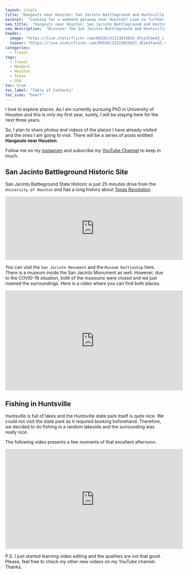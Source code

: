 ```yaml
---
layout: single
title: "Hangouts near Houston: San Jacinto Battleground and Huntsville Lake"
excerpt:  "Looking for a weekend getaway near Houston? Look no further than the San Jacinto Battleground and Huntsville Lake! Explore the historic site of the Battle of San Jacinto, take a hike or bike ride through the park, and enjoy fishing or boating on the lake."
seo_title:  "Hangouts near Houston: San Jacinto Battleground and Huntsville Lake"
seo_description:  "Discover the San Jacinto Battleground and Huntsville Lake, two perfect weekend getaways near Houston. Explore the historic site of the Battle of San Jacinto, go hiking, biking, fishing or boating in the park, and make the most of your time outside. Read on for tips and recommendations."
header:
  image: "https://live.staticflickr.com/65535/51223015653_d51e3fae43_c.jpg"
  teaser: "https://live.staticflickr.com/65535/51223015653_d51e3fae43_c.jpg"
categories:
  - Travel
tags:
  - Travel
  - Hangout
  - Houston
  - Texas
  - USA
toc: true
toc_label: "Table of Contents"
toc_icon: "heart"
---
```




I love to explore places. As I am currently pursuing PhD in University of Houston and this is only my first year, surely, I will be staying here for the next three years.

So, I plan to share photos and videos of the places I have already visited and the ones I am going to visit. There will be a series of posts entitled **Hangouts near Houston**. 

Follow me on my [instagram](https://www.instagram.com/shanto.roy.9/) and subscribe my [YouTube Channel](https://www.youtube.com/channel/UC85cVe_fhFJCtULZUi1vjkQ) to keep in touch.


## San Jacinto Battleground Historic Site
San Jacinto Battleground State Historic is just $25$ minutes drive from the `University of Houston` and has a long history about [Texas Revolution](https://en.wikipedia.org/wiki/Texas_Revolution). 

<iframe src="https://www.google.com/maps/embed?pb=!1m28!1m12!1m3!1d221733.36793204947!2d-95.36068523937487!3d29.731810850165925!2m3!1f0!2f0!3f0!3m2!1i1024!2i768!4f13.1!4m13!3e0!4m5!1s0x8640be5a8ebea199%3A0xc9f387eca8247e7!2sUniversity%20of%20Houston%2C%204800%20Calhoun%20Rd%2C%20Houston%2C%20TX%2077004!3m2!1d29.7199489!2d-95.3422334!4m5!1s0x8640a0f1682225a7%3A0x1e89b74ee8a6425b!2sSan%20Jacinto%20Battleground%20State%20Historic%20Site%2C%203523%20Independence%20Pkwy%2C%20La%20Porte%2C%20TX%2077571!3m2!1d29.747393499999998!2d-95.0796515!5e0!3m2!1sen!2sus!4v1593891367221!5m2!1sen!2sus" width="560" height="200" frameborder="0" style="border:0;" allowfullscreen="" aria-hidden="false" tabindex="0"></iframe>

You can visit the `San Jacinto Monument` and the `Museum Battleship` here. There is a museum inside the San Jacinto Monument as well. However, due to the COVID-19 situation, both of the museums were closed and we just roamed the surroundings. Here is a video where you can find both places.

<iframe width="560" height="315" src="https://www.youtube.com/embed/Nt8mFYiNWQ8" frameborder="0" allow="accelerometer; autoplay; encrypted-media; gyroscope; picture-in-picture" allowfullscreen></iframe>


## Fishing in Huntsville
Huntsville is full of lakes and the Huntsville state park itself is quite nice. We could not visit the state park as it required booking beforehand. Therefore, we decided to do fishing in a random lakeside and the surrounding was really nice. 

The following video presents a few moments of that excellent afternoon.

<iframe width="560" height="315" src="https://www.youtube.com/embed/KrAXuWX8fNc" frameborder="0" allow="accelerometer; autoplay; encrypted-media; gyroscope; picture-in-picture" allowfullscreen></iframe>

P.S. I just started learning video editing and the qualities are not that good. Please, feel free to check my other new videos on my YouTube channel. Thanks.
<!--stackedit_data:
eyJoaXN0b3J5IjpbLTE1OTYwNzUzOTcsMTk2MjI4MTE1LC02NT
IzNDMzMTFdfQ==
-->